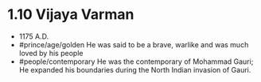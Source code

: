 # 1.10 Vijaya Varman
* 1175 A.D.
* #prince/age/golden He was said to be a brave, warlike and was much loved by his people
* #people/contemporary He was the contemporary of Mohammad Gauri; He expanded his boundaries during the North Indian invasion of Gauri.